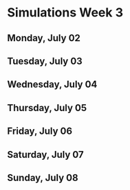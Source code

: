 # Simulations Week 3

## Monday, July 02

## Tuesday, July 03

## Wednesday, July 04

## Thursday, July 05

## Friday, July 06

## Saturday, July 07

## Sunday, July 08

